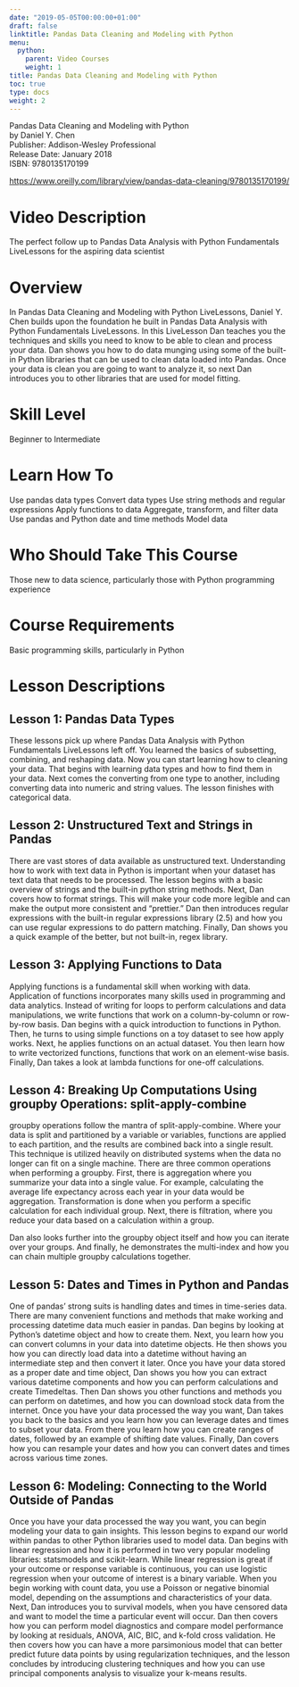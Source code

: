 ```yaml
---
date: "2019-05-05T00:00:00+01:00"
draft: false
linktitle: Pandas Data Cleaning and Modeling with Python
menu:
  python:
    parent: Video Courses
    weight: 1
title: Pandas Data Cleaning and Modeling with Python
toc: true
type: docs
weight: 2
---
```


Pandas Data Cleaning and Modeling with Python  
by Daniel Y. Chen  
Publisher: Addison-Wesley Professional  
Release Date: January 2018  
ISBN: 9780135170199

https://www.oreilly.com/library/view/pandas-data-cleaning/9780135170199/

# Video Description
The perfect follow up to Pandas Data Analysis with Python Fundamentals LiveLessons for the aspiring data scientist

# Overview

In Pandas Data Cleaning and Modeling with Python LiveLessons, Daniel Y. Chen builds upon the foundation he built in Pandas Data Analysis with Python Fundamentals LiveLessons. In this LiveLesson Dan teaches you the techniques and skills you need to know to be able to clean and process your data. Dan shows you how to do data munging using some of the built-in Python libraries that can be used to clean data loaded into Pandas. Once your data is clean you are going to want to analyze it, so next Dan introduces you to other libraries that are used for model fitting.

# Skill Level

Beginner to Intermediate

# Learn How To

Use pandas data types
Convert data types
Use string methods and regular expressions
Apply functions to data
Aggregate, transform, and filter data
Use pandas and Python date and time methods
Model data

# Who Should Take This Course

Those new to data science, particularly those with Python programming experience

# Course Requirements

Basic programming skills, particularly in Python

# Lesson Descriptions

## Lesson 1: Pandas Data Types

These lessons pick up where Pandas Data Analysis with Python Fundamentals LiveLessons left off. You learned the basics of subsetting, combining, and reshaping data. Now you can start learning how to cleaning your data. That begins with learning data types and how to find them in your data. Next comes the converting from one type to another, including converting data into numeric and string values. The lesson finishes with categorical data.

## Lesson 2: Unstructured Text and Strings in Pandas

There are vast stores of data available as unstructured text. Understanding how to work with text data in Python is important when your dataset has text data that needs to be processed. The lesson begins with a basic overview of strings and the built-in python string methods. Next, Dan covers how to format strings. This will make your code more legible and can make the output more consistent and “prettier.” Dan then introduces regular expressions with the built-in regular expressions library (2.5) and how you can use regular expressions to do pattern matching. Finally, Dan shows you a quick example of the better, but not built-in, regex library.

## Lesson 3: Applying Functions to Data

Applying functions is a fundamental skill when working with data. Application of functions incorporates many skills used in programming and data analytics. Instead of writing for loops to perform calculations and data manipulations, we write functions that work on a column-by-column or row-by-row basis. Dan begins with a quick introduction to functions in Python. Then, he turns to using simple functions on a toy dataset to see how apply works. Next, he applies functions on an actual dataset. You then learn how to write vectorized functions, functions that work on an element-wise basis. Finally, Dan takes a look at lambda functions for one-off calculations.

## Lesson 4: Breaking Up Computations Using groupby Operations: split-apply-combine

groupby operations follow the mantra of split-apply-combine. Where your data is split and partitioned by a variable or variables, functions are applied to each partition, and the results are combined back into a single result. This technique is utilized heavily on distributed systems when the data no longer can fit on a single machine. There are three common operations when performing a groupby. First, there is aggregation where you summarize your data into a single value. For example, calculating the average life expectancy across each year in your data would be aggregation. Transformation is done when you perform a specific calculation for each individual group. Next, there is filtration, where you reduce your data based on a calculation within a group.

Dan also looks further into the groupby object itself and how you can iterate over your groups. And finally, he demonstrates the multi-index and how you can chain multiple groupby calculations together.

## Lesson 5: Dates and Times in Python and Pandas

One of pandas’ strong suits is handling dates and times in time-series data. There are many convenient functions and methods that make working and processing datetime data much easier in pandas. Dan begins by looking at Python’s datetime object and how to create them. Next, you learn how you can convert columns in your data into datetime objects. He then shows you how you can directly load data into a datetime without having an intermediate step and then convert it later. Once you have your data stored as a proper date and time object, Dan shows you how you can extract various datetime components and how you can perform calculations and create Timedeltas. Then Dan shows you other functions and methods you can perform on datetimes, and how you can download stock data from the internet. Once you have your data processed the way you want, Dan takes you back to the basics and you learn how you can leverage dates and times to subset your data. From there you learn how you can create ranges of dates, followed by an example of shifting date values. Finally, Dan covers how you can resample your dates and how you can convert dates and times across various time zones.

## Lesson 6: Modeling: Connecting to the World Outside of Pandas

Once you have your data processed the way you want, you can begin modeling your data to gain insights. This lesson begins to expand our world within pandas to other Python libraries used to model data. Dan begins with linear regression and how it is performed in two very popular modeling libraries: statsmodels and scikit-learn. While linear regression is great if your outcome or response variable is continuous, you can use logistic regression when your outcome of interest is a binary variable. When you begin working with count data, you use a Poisson or negative binomial model, depending on the assumptions and characteristics of your data. Next, Dan introduces you to survival models, when you have censored data and want to model the time a particular event will occur. Dan then covers how you can perform model diagnostics and compare model performance by looking at residuals, ANOVA, AIC, BIC, and k-fold cross validation. He then covers how you can have a more parsimonious model that can better predict future data points by using regularization techniques, and the lesson concludes by introducing clustering techniques and how you can use principal components analysis to visualize your k-means results.
